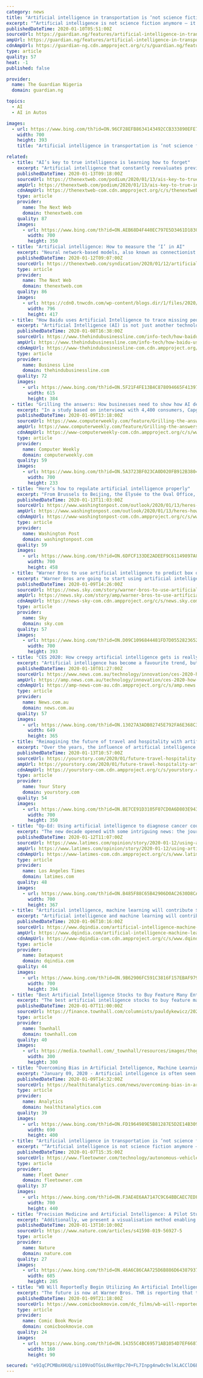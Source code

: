 ```yaml
---
category: news
title: "Artificial intelligence in transportation is ‘not science fiction anymore’"
excerpt: "“Artificial intelligence is not science fiction anymore — it’s already an integral ... declined to name the OEM his company is working with — but he noted that the U.S. and China are two prime countries for self-driving commercial vehicles. “The advantages that we find in the U.S. and also in China are some less crowded areas and ..."
publishedDateTime: 2020-01-10T05:51:00Z
sourceUrl: https://guardian.ng/features/artificial-intelligence-in-transportation-is-not-science-fiction-anymore/
ampUrl: https://guardian.ng/features/artificial-intelligence-in-transportation-is-not-science-fiction-anymore/amp
cdnAmpUrl: https://guardian-ng.cdn.ampproject.org/c/s/guardian.ng/features/artificial-intelligence-in-transportation-is-not-science-fiction-anymore/amp
type: article
quality: 57
heat: -1
published: false

provider:
  name: The Guardian Nigeria
  domain: guardian.ng

topics:
  - AI
  - AI in Autos

images:
  - url: https://www.bing.com/th?id=ON.96CF28EFB8634143492CCB333890EFE7
    width: 700
    height: 393
    title: "Artificial intelligence in transportation is ‘not science fiction anymore’"

related:
  - title: "AI’s key to true intelligence is learning how to forget"
    excerpt: "Artificial intelligence that constantly reevaluates previously learned information in the same way the human brain does, will help AI intelligently identify the most relevant data and use that in its decision making process. This human-inspired AI can then apply insights to new situations in real time, with minimal computational power."
    publishedDateTime: 2020-01-13T09:18:00Z
    sourceUrl: https://thenextweb.com/podium/2020/01/13/ais-key-to-true-intelligence-is-learning-how-to-forget/
    ampUrl: https://thenextweb.com/podium/2020/01/13/ais-key-to-true-intelligence-is-learning-how-to-forget/amp/
    cdnAmpUrl: https://thenextweb-com.cdn.ampproject.org/c/s/thenextweb.com/podium/2020/01/13/ais-key-to-true-intelligence-is-learning-how-to-forget/amp/
    type: article
    provider:
      name: The Next Web
      domain: thenextweb.com
    quality: 87
    images:
      - url: https://www.bing.com/th?id=ON.AEB68D4F440EC797E5D3461D1830E8BE
        width: 700
        height: 350
  - title: "Artificial intelligence: How to measure the ‘I’ in AI"
    excerpt: "Neural network-based models, also known as connectionist AI ... (Note: Some AI researchers, such as computer scientist Rich Sutton, believe that the true direction for artificial intelligence research should be methods that can scale with the availability of data and compute resources.) In the paper, Chollet presents the Abstraction Reasoning ..."
    publishedDateTime: 2020-01-12T09:07:00Z
    sourceUrl: https://thenextweb.com/syndication/2020/01/12/artificial-intelligence-how-to-measure-the-i-in-ai/
    type: article
    provider:
      name: The Next Web
      domain: thenextweb.com
    quality: 86
    images:
      - url: https://cdn0.tnwcdn.com/wp-content/blogs.dir/1/files/2020/01/1-copy-copy-1-796x417.jpg
        width: 796
        height: 417
  - title: "How Baidu uses Artificial Intelligence to trace missing people in China"
    excerpt: "Artificial Intelligence (AI) is not just another technology but also could be a powerful disruptive tool for public welfare as has been demonstrated by Chinese tech major Baidu. The company has used AI in China to find nearly 9,700 missing people and also help visually-impaired people. Its successes can be replicated in India. In a talk at IIT ..."
    publishedDateTime: 2020-01-08T16:38:00Z
    sourceUrl: https://www.thehindubusinessline.com/info-tech/how-baidu-uses-artificial-intelligence-to-trace-missing-people-in-china/article30516654.ece
    ampUrl: https://www.thehindubusinessline.com/info-tech/how-baidu-uses-artificial-intelligence-to-trace-missing-people-in-china/article30516654.ece/amp/
    cdnAmpUrl: https://www-thehindubusinessline-com.cdn.ampproject.org/c/s/www.thehindubusinessline.com/info-tech/how-baidu-uses-artificial-intelligence-to-trace-missing-people-in-china/article30516654.ece/amp/
    type: article
    provider:
      name: Business Line
      domain: thehindubusinessline.com
    quality: 72
    images:
      - url: https://www.bing.com/th?id=ON.5F21F4FE13B4C878094665F41397015C
        width: 615
        height: 384
  - title: "Grilling the answers: How businesses need to show how AI decides"
    excerpt: "In a study based on interviews with 4,400 consumers, Capgemini found that their views on ethics and AI threaten both company reputation and the bottom line – 41% said they would complain in case an AI interaction resulted in ethical issues, 36% would demand an explanation, and 34% would stop interacting with the company. The results show that ..."
    publishedDateTime: 2020-01-09T13:18:00Z
    sourceUrl: https://www.computerweekly.com/feature/Grilling-the-answers-how-businesses-need-to-show-how-AI-decides
    ampUrl: https://www.computerweekly.com/feature/Grilling-the-answers-how-businesses-need-to-show-how-AI-decides?amp=1
    cdnAmpUrl: https://www-computerweekly-com.cdn.ampproject.org/c/s/www.computerweekly.com/feature/Grilling-the-answers-how-businesses-need-to-show-how-AI-decides?amp=1
    type: article
    provider:
      name: Computer Weekly
      domain: computerweekly.com
    quality: 59
    images:
      - url: https://www.bing.com/th?id=ON.5A3723BF023CA0D020FB912B380406CA
        width: 700
        height: 233
  - title: "Here’s how to regulate artificial intelligence properly"
    excerpt: "From Brussels to Beijing, the Élysée to the Oval Office, leaders around the world are calling for bold regulations to govern artificial intelligence (AI ... dozens of policy areas — from criminal justice to consumer pricing, housing to health care. The lesson: There is no one-size-fits all approach. Seizing opportunities while preserving ..."
    publishedDateTime: 2020-01-13T11:03:00Z
    sourceUrl: https://www.washingtonpost.com/outlook/2020/01/13/heres-how-regulate-artificial-intelligence-properly/
    ampUrl: https://www.washingtonpost.com/outlook/2020/01/13/heres-how-regulate-artificial-intelligence-properly/?outputType=amp
    cdnAmpUrl: https://www-washingtonpost-com.cdn.ampproject.org/c/s/www.washingtonpost.com/outlook/2020/01/13/heres-how-regulate-artificial-intelligence-properly/?outputType=amp
    type: article
    provider:
      name: Washington Post
      domain: washingtonpost.com
    quality: 59
    images:
      - url: https://www.bing.com/th?id=ON.6DFCF133DE2ADEEF9C61149897A858A8
        width: 700
        height: 458
  - title: "Warner Bros to use artificial intelligence to predict box office hits"
    excerpt: "Warner Bros are going to start using artificial intelligence (AI) to help predict how successful their films could be. The platform will allow them to test profitability outcomes depending on different factors including casting, distributor and release date. The studio - which is one of the \"big six\" in Hollywood - has signed a deal with LA ..."
    publishedDateTime: 2020-01-09T14:26:00Z
    sourceUrl: https://news.sky.com/story/warner-bros-to-use-artificial-intelligence-to-predict-box-office-hits-11904448
    ampUrl: https://news.sky.com/story/amp/warner-bros-to-use-artificial-intelligence-to-predict-box-office-hits-11904448
    cdnAmpUrl: https://news-sky-com.cdn.ampproject.org/c/s/news.sky.com/story/amp/warner-bros-to-use-artificial-intelligence-to-predict-box-office-hits-11904448
    type: article
    provider:
      name: Sky
      domain: sky.com
    quality: 57
    images:
      - url: https://www.bing.com/th?id=ON.D09C1096844481FD7D05528236525192
        width: 700
        height: 393
  - title: "CES 2020: How creepy artificial intelligence gets is really up to us"
    excerpt: "Artificial intelligence has become a favourite trend, but there’s a chance the technology could be getting too smart for its (and our) own good. Artificial intelligence has left the realm of science fiction and is now in the phones in your pocket, the computers in your office and even in the car you drive there. It’s about to be in even ..."
    publishedDateTime: 2020-01-10T01:27:00Z
    sourceUrl: https://www.news.com.au/technology/innovation/ces-2020-how-creepy-artificial-intelligence-gets-is-really-up-to-us/news-story/08312ca1a59234f69c3a925ebf40d455
    ampUrl: https://amp.news.com.au/technology/innovation/ces-2020-how-creepy-artificial-intelligence-gets-is-really-up-to-us/news-story/08312ca1a59234f69c3a925ebf40d455
    cdnAmpUrl: https://amp-news-com-au.cdn.ampproject.org/c/s/amp.news.com.au/technology/innovation/ces-2020-how-creepy-artificial-intelligence-gets-is-really-up-to-us/news-story/08312ca1a59234f69c3a925ebf40d455
    type: article
    provider:
      name: News.com.au
      domain: news.com.au
    quality: 57
    images:
      - url: https://www.bing.com/th?id=ON.13027A3ADB02745E792FA6E368C3AC06
        width: 649
        height: 365
  - title: "Reimagining the future of travel and hospitality with artificial intelligence"
    excerpt: "Over the years, the influence of artificial intelligence (AI) has spread to almost every aspect of the travel and the hospitality industry. Thirty percent of hospitality businesses use AI to augment at least one of their primary sales processes, and most customer personalisation is done using AI. The proliferation of AI in the travel and ..."
    publishedDateTime: 2020-01-13T10:57:00Z
    sourceUrl: https://yourstory.com/2020/01/future-travel-hospitality-artificial-intelligence-technology
    ampUrl: https://yourstory.com/2020/01/future-travel-hospitality-artificial-intelligence-technology/amp
    cdnAmpUrl: https://yourstory-com.cdn.ampproject.org/c/s/yourstory.com/2020/01/future-travel-hospitality-artificial-intelligence-technology/amp
    type: article
    provider:
      name: Your Story
      domain: yourstory.com
    quality: 54
    images:
      - url: https://www.bing.com/th?id=ON.BE7CE91D3105F07CD0A6D803E94366AC
        width: 700
        height: 350
  - title: "Op-Ed: Using artificial intelligence to diagnose cancer could mean unnecessary treatments"
    excerpt: "The new decade opened with some intriguing news: the journal Nature reported that artificial intelligence was better at identifying breast cancers on mammograms than radiologists. Researchers at Google Health teamed up with academic medical centers in the United States and Britain to train an AI system using tens of thousands of mammograms."
    publishedDateTime: 2020-01-12T11:07:00Z
    sourceUrl: https://www.latimes.com/opinion/story/2020-01-12/using-artificial-intelligence-to-diagnose-cancer-could-mean-unnecessary-treatments
    ampUrl: https://www.latimes.com/opinion/story/2020-01-12/using-artificial-intelligence-to-diagnose-cancer-could-mean-unnecessary-treatments?_amp=true
    cdnAmpUrl: https://www-latimes-com.cdn.ampproject.org/c/s/www.latimes.com/opinion/story/2020-01-12/using-artificial-intelligence-to-diagnose-cancer-could-mean-unnecessary-treatments?_amp=true
    type: article
    provider:
      name: Los Angeles Times
      domain: latimes.com
    quality: 48
    images:
      - url: https://www.bing.com/th?id=ON.B485F88C65B42906D0AC2630D8CA6124
        width: 700
        height: 367
  - title: "Artificial intelligence, machine learning will contribute $1 trillion to Indian economy: Piyush Goyal"
    excerpt: "Artificial intelligence and machine learning will contribute USD 1 trillion by 2035 and this is a good beginning ... Hub by NSE will strengthen and empower those working in the BFSI sector and will benefit investors and the financial services to give world class services through knowledge, innovation and value-addition."
    publishedDateTime: 2020-01-06T10:16:00Z
    sourceUrl: https://www.dqindia.com/artificial-intelligence-machine-learning-will-contribute-1-trillion-indian-economy-piyush-goyal/
    ampUrl: https://www.dqindia.com/artificial-intelligence-machine-learning-will-contribute-1-trillion-indian-economy-piyush-goyal/amp/
    cdnAmpUrl: https://www-dqindia-com.cdn.ampproject.org/c/s/www.dqindia.com/artificial-intelligence-machine-learning-will-contribute-1-trillion-indian-economy-piyush-goyal/amp/
    type: article
    provider:
      name: Dataquest
      domain: dqindia.com
    quality: 44
    images:
      - url: https://www.bing.com/th?id=ON.9B62906FC591C3816F157EBAF979BD42
        width: 700
        height: 394
  - title: "Best Artificial Intelligence Stocks to Buy Feature Many Enticing Choices"
    excerpt: "The best artificial intelligence stocks to buy feature many enticing choices for investors seeking to ride the technological wave into the future. Artificial intelligence (AI) is an area of computer science that focuses on creating systems that perform tasks requiring human intellect such as visual perception, decision making, translation and ..."
    publishedDateTime: 2020-01-07T11:00:00Z
    sourceUrl: https://finance.townhall.com/columnists/pauldykewicz/2020/01/07/best-artificial-intelligence-stocks-to-buy-feature-many-enticing-choices-n2559069
    type: article
    provider:
      name: Townhall
      domain: townhall.com
    quality: 40
    images:
      - url: https://media.townhall.com/_townhall/resources/images/thog.png
        width: 300
        height: 300
  - title: "Overcoming Bias in Artificial Intelligence, Machine Learning"
    excerpt: "January 09, 2020 - Artificial intelligence is often seen as the silver bullet to the healthcare industry’s numerous problems. Machine learning technologies have been shown to more quickly and accurately read radiology scans, identify high-risk patients, and reduce provider’s administrative burden. But recent studies have revealed the ..."
    publishedDateTime: 2020-01-09T14:32:00Z
    sourceUrl: https://healthitanalytics.com/news/overcoming-bias-in-artificial-intelligence-machine-learning
    type: article
    provider:
      name: Analytics
      domain: healthitanalytics.com
    quality: 39
    images:
      - url: https://www.bing.com/th?id=ON.FD1964989E5B81287E5D2E14B3093956
        width: 690
        height: 400
  - title: "Artificial intelligence in transportation is ‘not science fiction anymore’"
    excerpt: "“Artificial intelligence is not science fiction anymore — it’s already an integral ... declined to name the OEM his company is working with — but he noted that the U.S. and China are two prime countries for self-driving commercial vehicles. “The advantages that we find in the US and also in China are some less crowded areas and ..."
    publishedDateTime: 2020-01-07T15:35:00Z
    sourceUrl: https://www.fleetowner.com/technology/autonomous-vehicles/article/21119908/artificial-intelligence-in-transportation-is-not-science-fiction-anymore
    type: article
    provider:
      name: Fleet Owner
      domain: fleetowner.com
    quality: 37
    images:
      - url: https://www.bing.com/th?id=ON.F3AE4E6AA7147C9C64BBCAEC7EDFB7AC
        width: 700
        height: 440
  - title: "Precision Medicine and Artificial Intelligence: A Pilot Study on Deep Learning for Hypoglycemic Events Detection based on ECG"
    excerpt: "Additionally, we present a visualisation method enabling clinicians to visualise which part of the ECG signal (e.g., T-wave, ST-interval) is significantly associated with the hypoglycemic event in each subject, overcoming the intelligibility problem of deep-learning methods. These results advance the feasibility of a real-time, non-invasive ..."
    publishedDateTime: 2020-01-13T10:10:00Z
    sourceUrl: https://www.nature.com/articles/s41598-019-56927-5
    type: article
    provider:
      name: Nature
      domain: nature.com
    quality: 27
    images:
      - url: https://www.bing.com/th?id=ON.46A6C86CAA725D6B886D64387937DBCF
        width: 685
        height: 285
  - title: "WB Will Reportedly Begin Utilizing An Artificial Intelligence To Decide What Films To Greenlight"
    excerpt: "The future is now at Warner Bros. THR is reporting that the studio will begin using Cinelytic, an \" AI-driven project management system,\" to \" leverage the system’s comprehensive data and predictive analytics to guide decision-making at the greenlight stage.\" How much of the decision-making will be left to Cinelytic vs human minds remains to ..."
    publishedDateTime: 2020-01-09T21:18:00Z
    sourceUrl: https://www.comicbookmovie.com/dc_films/wb-will-reportedly-begin-utilizing-an-artificial-intelligence-to-decide-what-films-to-greenlight-a172603
    type: article
    provider:
      name: Comic Book Movie
      domain: comicbookmovie.com
    quality: 24
    images:
      - url: https://www.bing.com/th?id=ON.14355C4BC69571AB1054D7EF66870884
        width: 160
        height: 90

secured: "e9IqCPCMBoXHUQ/si109VoOTGsL0keY8pc70+FL7Inpg4nwOc9xlkLACClD6BSry6hCKZoNovlpkZrF0+3e9TZGcANPE1lWWcHiKi5/dj3T4hPW4cNZlotYjDir/XJA4KBdumCiAQmP9ek6jbLRno1gQl6F8XIzFBQ1hiRC5ASkSznhkXVM4r4tHrjEe/9utGf7hxt4VtL8Rdq12gHgpLTJPEEKfXGyEPlWYI+kAVL9uM488YR7Xs+z86iZNSjrPR5oIgbyeRYfpBZRj3pVPEg==;w6c1OrMzCJhlua0j7mSGkA=="
---
```


